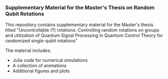 ### Supplementary Material for the Master's Thesis on Random Qubit Rotations

This repository contains supplementary material for the Master's thesis titled "Uncontrollable (?) rotations: Controlling random rotations on groups and utilization of Quantum Signal Processing in Quantum Control Theory for randomized single-qubit rotations" 

The material includes:
- Julia code for numerical simulations
- A collection of animations
- Additional figures and plots